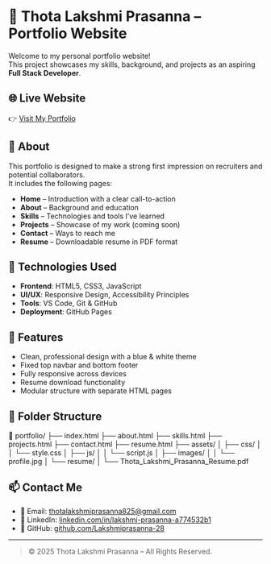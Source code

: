 # 💼 Thota Lakshmi Prasanna – Portfolio Website

Welcome to my personal portfolio website!  
This project showcases my skills, background, and projects as an aspiring **Full Stack Developer**.

## 🌐 Live Website
👉 [Visit My Portfolio](https://lakshmiprasanna-28.github.io/portfolio)

## 📌 About
This portfolio is designed to make a strong first impression on recruiters and potential collaborators.  
It includes the following pages:
- **Home** – Introduction with a clear call-to-action
- **About** – Background and education
- **Skills** – Technologies and tools I’ve learned
- **Projects** – Showcase of my work (coming soon)
- **Contact** – Ways to reach me
- **Resume** – Downloadable resume in PDF format

## 🚀 Technologies Used
- **Frontend**: HTML5, CSS3, JavaScript
- **UI/UX**: Responsive Design, Accessibility Principles
- **Tools**: VS Code, Git & GitHub
- **Deployment**: GitHub Pages

## 🧠 Features
- Clean, professional design with a blue & white theme
- Fixed top navbar and bottom footer
- Fully responsive across devices
- Resume download functionality
- Modular structure with separate HTML pages

## 📂 Folder Structure
📁 portfolio/
├── index.html
├── about.html
├── skills.html
├── projects.html
├── contact.html
├── resume.html
├── assets/
│ ├── css/
│ │ └── style.css
│ ├── js/
│ │ └── script.js
│ ├── images/
│ │ └── profile.jpg
│ └── resume/
│ └── Thota_Lakshmi_Prasanna_Resume.pdf


## 📫 Contact Me

- 📧 Email: [thotalakshmiprasanna825@gmail.com](mailto:thotalakshmiprasanna825@gmail.com)  
- 💼 LinkedIn: [linkedin.com/in/lakshmi-prasanna-a774532b1](https://www.linkedin.com/in/lakshmi-prasanna-a774532b1)  
- 🐙 GitHub: [github.com/Lakshmiprasanna-28](https://github.com/Lakshmiprasanna-28)

---

> © 2025 Thota Lakshmi Prasanna – All Rights Reserved.
